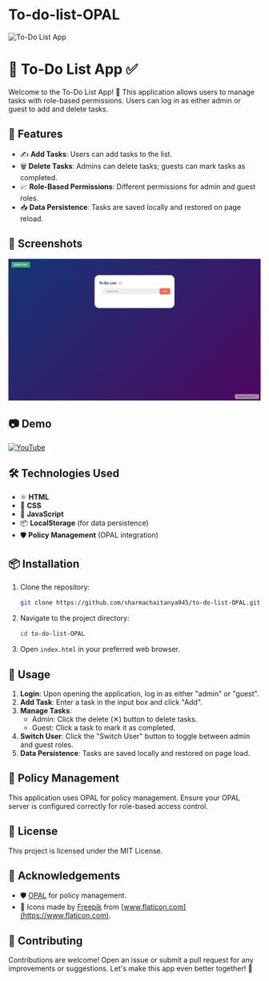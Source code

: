 # To-do-list-OPAL
<img src="https://socialify.git.ci/sharmachaitanya945/To-do-list-OPAL/image?description=1&descriptionEditable=An%20interactive%20To-Do%20List%20application%20with%20role-based%20permissions%2C%20built%20using%20HTML%2C%20CSS%2COPAL%20and%20JavaScript.&font=Raleway&language=1&name=1&owner=1&pattern=Formal%20Invitation&stargazers=1&theme=Dark" alt="To-Do List App" width="640" height="320" />

# 📝 To-Do List App ✅

Welcome to the To-Do List App! 📅 This application allows users to manage tasks with role-based permissions. Users can log in as either admin or guest to add and delete tasks.

## 🌟 Features

- ✍️ **Add Tasks**: Users can add tasks to the list.
- 🗑️ **Delete Tasks**: Admins can delete tasks; guests can mark tasks as completed.
- 📈 **Role-Based Permissions**: Different permissions for admin and guest roles.
- 📥 **Data Persistence**: Tasks are saved locally and restored on page reload.

## 📸 Screenshots

![To-Do List App Screenshot](images/Screenshot.png)

## 📷 Demo

[![YouTube](https://img.youtube.com/vi/YnHYYVFkBlQ/maxresdefault.jpg)](https://www.youtube.com/watch?v=YnHYYVFkBlQ)


## 🛠️ Technologies Used

- ⚛️ **HTML**
- 🎨 **CSS**
- 📜 **JavaScript**
- 📦 **LocalStorage** (for data persistence)
- 🛡️ **Policy Management** (OPAL integration)

## 📦 Installation

1. Clone the repository:
    ```bash
    git clone https://github.com/sharmachaitanya945/to-do-list-OPAL.git
    ```
2. Navigate to the project directory:
    ```bash
    cd to-do-list-OPAL
    ```
3. Open `index.html` in your preferred web browser.

## 🚀 Usage

1. **Login**: Upon opening the application, log in as either "admin" or "guest".
2. **Add Task**: Enter a task in the input box and click "Add".
3. **Manage Tasks**:
   - Admin: Click the delete (✕) button to delete tasks.
   - Guest: Click a task to mark it as completed.
4. **Switch User**: Click the "Switch User" button to toggle between admin and guest roles.
5. **Data Persistence**: Tasks are saved locally and restored on page load.

## 🔑 Policy Management

This application uses OPAL for policy management. Ensure your OPAL server is configured correctly for role-based access control.

## 📜 License

This project is licensed under the MIT License.

## 🙌 Acknowledgements

- 🛡️ [OPAL](https://docs.opal.ac/) for policy management.
- 🎨 Icons made by [Freepik](https://www.freepik.com) from [www.flaticon.com](https://www.flaticon.com).

## 🤝 Contributing

Contributions are welcome! Open an issue or submit a pull request for any improvements or suggestions. Let's make this app even better together! 🌟
